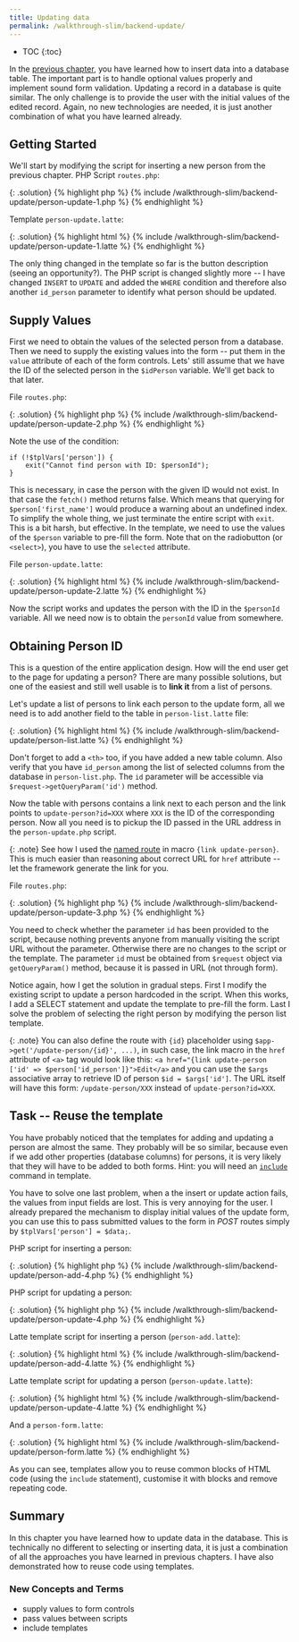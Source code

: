 ```yaml
---
title: Updating data
permalink: /walkthrough-slim/backend-update/
---
```


* TOC
{:toc}

In the [previous chapter](/walkthrough-slim/backend-insert/), you have learned how to insert data into
a database table. The important part is to handle optional values properly and implement sound form validation.
Updating a record in a database is quite similar. The only challenge is to provide the user with the initial
values of the edited record. Again, no new technologies are needed, it is just another combination of what
you have learned already.

## Getting Started
We'll start by modifying the script for inserting a new person from the previous chapter.
PHP Script `routes.php`:

{: .solution}
{% highlight php %}
{% include /walkthrough-slim/backend-update/person-update-1.php %}
{% endhighlight %}

Template `person-update.latte`:

{: .solution}
{% highlight html %}
{% include /walkthrough-slim/backend-update/person-update-1.latte %}
{% endhighlight %}

The only thing changed in the template so far is the button description (seeing an opportunity?).
The PHP script is changed slightly more -- I have changed `INSERT` to `UPDATE` and added the `WHERE`
condition and therefore also another `id_person` parameter to identify what person should be updated.

## Supply Values
First we need to obtain the values of the selected person from a database. Then we
need to supply the existing values into the form -- put them in the `value` attribute of each of the form
controls. Lets' still assume that we have the ID of the selected person in the `$idPerson` variable.
We'll get back to that later.

File `routes.php`:

{: .solution}
{% highlight php %}
{% include /walkthrough-slim/backend-update/person-update-2.php %}
{% endhighlight %}

Note the use of the condition:

~~~ php?start_inline=1
if (!$tplVars['person']) {
    exit("Cannot find person with ID: $personId");
}
~~~

This is necessary, in case the person with the given ID would not exist. In that case
the `fetch()` method returns false. Which means that querying for `$person['first_name']`
would produce a warning about an undefined index. To simplify the whole thing, we just terminate
the entire script with `exit`. This is a bit harsh, but effective.
In the template, we need to use the values of the `$person` variable to pre-fill the form.
Note that on the radiobutton (or `<select>`), you have to use the `selected` attribute.

File `person-update.latte`:

{: .solution}
{% highlight html %}
{% include /walkthrough-slim/backend-update/person-update-2.latte %}
{% endhighlight %}

Now the script works and updates the person with the ID in the `$personId` variable. All
we need now is to obtain the `personId` value from somewhere.

## Obtaining Person ID
This is a question of the entire application design. How will the end user get to the
page for updating a person? There are many possible solutions, but one of the easiest
and still well usable is to **link it** from a list of persons.

Let's update a list of persons to link each person to the update form, all we need is to
add another field to the table in `person-list.latte` file:

{: .solution}
{% highlight html %}
{% include /walkthrough-slim/backend-update/person-list.latte %}
{% endhighlight %}

Don't forget to add a `<th>` too, if you have added a new table column. Also verify that
you have `id_person` among the list of selected columns from the database in `person-list.php`.
The `id` parameter will be accessible via `$request->getQueryParam('id')` method.

Now the table with persons contains a link next to each person and the link points to
`update-person?id=XXX` where `XXX` is the ID of the corresponding person. Now all you need is to
pickup the ID passed in the URL address in the `person-update.php` script.

{: .note}
See how I used the [named route](/walkthrough-slim/named-routes) in macro `{link update-person}`. This is
much easier than reasoning about correct URL for `href` attribute -- let the framework generate the link
for you.

File `routes.php`:

{: .solution}
{% highlight php %}
{% include /walkthrough-slim/backend-update/person-update-3.php %}
{% endhighlight %}

You need to check whether the parameter `id` has been provided to the script, because nothing prevents anyone from
manually visiting the script URL without the parameter. Otherwise there are no changes to the script or
the template. The parameter `id` must be obtained from `$request` object via `getQueryParam()` method, because it
is passed in URL (not through form).

Notice again, how I get the solution in gradual steps. First I modify the existing script to
update a person hardcoded in the script. When this works, I add a SELECT statement and
update the template to pre-fill the form. Last I solve the problem of selecting the right person
by modifying the person list template.

{: .note}
You can also define the route with `{id}` placeholder using `$app->get('/update-person/{id}', ...)`, in such
case, the link macro in the `href` attribute of `<a>` tag would look like this:
`<a href="{link update-person ['id' => $person['id_person']}">Edit</a>` and you can use the `$args` associative
array to retrieve ID of person `$id = $args['id']`. The URL itself will have this form: `/update-person/XXX`
instead of `update-person?id=XXX`.

## Task -- Reuse the template
You have probably noticed that the templates for adding and updating a person are almost the same. They
probably will be so similar, because even if we add other properties (database columns) for persons,
it is very likely that they will have to be added to both forms. Hint: you will need an
[`include`](https://latte.nette.org/en/macros#toc-file-including) command in template.

You have to solve one last problem, when a the insert or update action fails, the values from input fields are
lost. This is very annoying for the user. I already prepared the mechanism to display initial values of the
update form, you can use this to pass submitted values to the form in *POST* routes simply by `$tplVars['person'] = $data;`.

PHP script for inserting a person:

{: .solution}
{% highlight php %}
{% include /walkthrough-slim/backend-update/person-add-4.php %}
{% endhighlight %}

PHP script for updating a person:

{: .solution}
{% highlight php %}
{% include /walkthrough-slim/backend-update/person-update-4.php %}
{% endhighlight %}

Latte template script for inserting a person (`person-add.latte`):

{: .solution}
{% highlight html %}
{% include /walkthrough-slim/backend-update/person-add-4.latte %}
{% endhighlight %}

Latte template script for updating a person (`person-update.latte`):

{: .solution}
{% highlight html %}
{% include /walkthrough-slim/backend-update/person-update-4.latte %}
{% endhighlight %}

And a `person-form.latte`:

{: .solution}
{% highlight html %}
{% include /walkthrough-slim/backend-update/person-form.latte %}
{% endhighlight %}

As you can see, templates allow you to reuse common blocks of HTML code (using the `include` statement),
customise it with blocks and remove repeating code.

## Summary
In this chapter you have learned how to update data in the database. This is technically no different to
selecting or inserting data, it is just a combination of all the approaches you have learned in
previous chapters. I have also demonstrated how to reuse code using templates.

### New Concepts and Terms
- supply values to form controls
- pass values between scripts
- include templates
